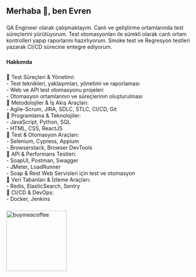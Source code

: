 <h2 align="left">Merhaba 👋, ben Evren</h2>

###

<p align="left">QA Engineer olarak çalışmaktayım. Canlı ve geliştirme ortamlarında test süreçlerini yürütüyorum. Test otomasyonları ile sürekli olarak canlı ortam kontrolleri yapıp raporlarını hazırlıyorum. Smoke test ve Regresyon testleri yazarak CI/CD sürecine entegre ediyorum.</p>

###

<h4 align="left">Hakkımda</h4>

###

<p align="left"> 
 🔹 Test Süreçleri & Yönetimi: <br> 
         - Test teknikleri, yaklaşımları, yönetimi ve raporlaması <br> 
     - Web ve API test otomasyonu projeleri <br> 
     - Otomasyon ortamlarının ve süreçlerinin oluşturulması <br> 
🔹 Metodolojiler & İş Akış Araçları: <br> 
     - Agile-Scrum, JIRA, SDLC, STLC, CI/CD, Git <br> 
🔹 Programlama & Teknolojiler: <br> 
     - JavaScript, Python, SQL <br> 
     - HTML, CSS, ReactJS <br> 
🔹 Test & Otomasyon Araçları: <br> 
     - Selenium, Cypress, Appium <br> 
     - Browserstack, Browser DevTools <br> 
🔹 API & Performans Testleri: <br> 
     - SoapUI, Postman, Swagger <br> 
     - JMeter, LoadRunner <br> 
     - Soap & Rest Web Servisleri için test ve otomasyon <br> 
🔹 Veri Tabanları & İzleme Araçları: <br> 
     - Redis, ElasticSearch, Sentry <br> 
🔹 CI/CD & DevOps: <br> 
     - Docker, Jenkins <br> 


###



<a href="https://www.buymeacoffee.com/aktasevren">
<img src="https://cdn.buymeacoffee.com/buttons/v2/default-yellow.png" width="160" alt="buymeacoffee" />
</a>
